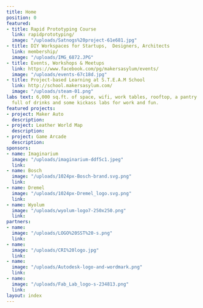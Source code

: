 ```yaml
---
title: Home
position: 0
featured:
- title: Rapid Prototyping Course
  link: rapidprototyping/
  image: "/uploads/Satnogs%20project-61e681.jpg"
- title: DIY Workspaces for Startups,  Designers, Architects
  link: membership/
  image: "/uploads/IMG_6872.JPG"
- title: Events, Workshops & Meetups
  link: https://www.facebook.com/pg/makersasylum/events/
  image: "/uploads/events-67c18d.jpg"
- title: Project-based Learning at S.T.E.A.M School
  link: http://school.makersasylum.com/
  image: "/uploads/steam-01.png"
labs text: 6,000 sq.ft. of space, wifi, work tables, rooftop, a pantry with a fridge
  full of drinks and some kickass labs for work and fun.
featured projects:
- project: Maker Auto
  description: 
- project: Leather World Map
  description: 
- project: Game Arcade
  description: 
sponsors:
- name: Imaginarium
  image: "/uploads/imaginarium-ddf5c1.jpeg"
  link: 
- name: Bosch
  image: "/uploads/1024px-Bosch-brand.svg.png"
  link: 
- name: Dremel
  image: "/uploads/1024px-Dremel_logo.svg.png"
  link: 
- name: Wyolum
  image: "/uploads/wyolum-logo7-250x250.png"
  link: 
partners:
- name: 
  image: "/uploads/LOGO%20SST%20-s.png"
  link: 
- name: 
  image: "/uploads/CRI%20logo.jpg"
  link: 
- name: 
  image: "/uploads/Autodesk-logo-and-wordmark.png"
  link: 
- name: 
  image: "/uploads/Fab_Lab_logo-s-234813.png"
  link: 
layout: index
---
```


